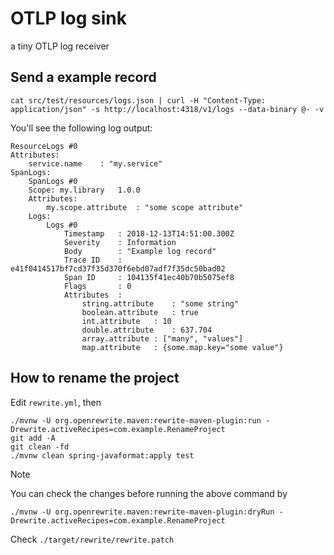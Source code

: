 # OTLP log sink

a tiny OTLP log receiver


## Send a example record

```
cat src/test/resources/logs.json | curl -H "Content-Type: application/json" -s http://localhost:4318/v1/logs --data-binary @- -v
```

You'll see the following log output:

```
ResourceLogs #0
Attributes:
	service.name	: "my.service"
SpanLogs:
	SpanLogs #0
	Scope: my.library	1.0.0
	Attributes:
		my.scope.attribute	: "some scope attribute"
	Logs:
		Logs #0
			Timestamp	: 2018-12-13T14:51:00.300Z
			Severity	: Information
			Body    	: "Example log record"
			Trace ID	: e41f0414517bf7cd37f35d370f6ebd07adf7f35dc50bad02
			Span ID 	: 104135f41ec40b70b5075ef8
			Flags   	: 0
			Attributes	: 
				string.attribute	: "some string"
				boolean.attribute	: true
				int.attribute	: 10
				double.attribute	: 637.704
				array.attribute	: ["many", "values"]
				map.attribute	: {some.map.key="some value"}
```

## How to rename the project

Edit `rewrite.yml`, then

```
./mvnw -U org.openrewrite.maven:rewrite-maven-plugin:run -Drewrite.activeRecipes=com.example.RenameProject
git add -A
git clean -fd
./mvnw clean spring-javaformat:apply test 
```

> [!NOTE]
> You can check the changes before running the above command by
> ```
> ./mvnw -U org.openrewrite.maven:rewrite-maven-plugin:dryRun -Drewrite.activeRecipes=com.example.RenameProject
> ```
> Check `./target/rewrite/rewrite.patch`